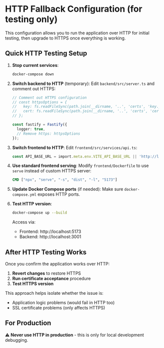 # HTTP Fallback Configuration (for testing only)

This configuration allows you to run the application over HTTP for initial testing, then upgrade to HTTPS once everything is working.

## Quick HTTP Testing Setup

1. **Stop current services**:
   ```bash
   docker-compose down
   ```

2. **Switch backend to HTTP** (temporary):
   Edit `backend/src/server.ts` and comment out HTTPS:
   ```typescript
   // Comment out HTTPS configuration
   // const httpsOptions = {
   //   key: fs.readFileSync(path.join(__dirname, '..', 'certs', 'key.pem')),
   //   cert: fs.readFileSync(path.join(__dirname, '..', 'certs', 'cert.pem'))
   // };

   const fastify = Fastify({ 
     logger: true,
     // Remove https: httpsOptions
   });
   ```

3. **Switch frontend to HTTP**:
   Edit `frontend/src/services/api.ts`:
   ```typescript
   const API_BASE_URL = import.meta.env.VITE_API_BASE_URL || 'http://localhost:3001';
   ```

4. **Use standard frontend serving**:
   Modify `frontend/Dockerfile` to use `serve` instead of custom HTTPS server:
   ```dockerfile
   CMD ["npx", "serve", "-s", "dist", "-l", "5173"]
   ```

5. **Update Docker Compose ports** (if needed):
   Make sure `docker-compose.yml` exposes HTTP ports.

6. **Test HTTP version**:
   ```bash
   docker-compose up --build
   ```
   
   Access via:
   - Frontend: http://localhost:5173
   - Backend: http://localhost:3001

## After HTTP Testing Works

Once you confirm the application works over HTTP:

1. **Revert changes** to restore HTTPS
2. **Run certificate acceptance** procedure  
3. **Test HTTPS version**

This approach helps isolate whether the issue is:
- Application logic problems (would fail in HTTP too)
- SSL certificate problems (only affects HTTPS)

## For Production

⚠️ **Never use HTTP in production** - this is only for local development debugging.
